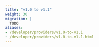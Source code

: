 ```yaml
---
title: "v1.0 to v1.1"
weight: 30
migration: |
  TODO
aliases:
- /developer/providers/v1.0-to-v1.1
- /developer/providers/v1.0-to-v1.1.html
---
```

